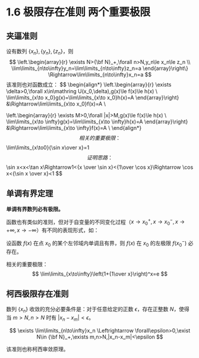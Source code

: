 # 1.6 极限存在准则 两个重要极限

## 夹逼准则

设有数列 $\{x_n\},\{y_n\},\{z_n\}$，则
$$
\left.\begin{array}{r}
\exists N>{\bf N}_+,\forall n>N,y_n\le x_n\le z_n \\
\lim\limits_{n\to\infty}y_n=\lim\limits_{n\to\infty}z_n=a
\end{array}\right\}
\Rightarrow\lim\limits_{n\to\infty}x_n=a
$$
该准则也对函数成立：
$$
\begin{align*}
\left.\begin{array}{r}
\exists \delta>0,\forall x\in\mathring U(x_0,\delta),g(x)\le f(x)\le h(x) \\
\lim\limits_{x\to x_0}g(x)=\lim\limits_{x\to x_0}h(x)=A
\end{array}\right\}
&\Rightarrow\lim\limits_{x\to x_0}f(x)=A \\

\left.\begin{array}{r}
\exists M>0,\forall |x|>M,g(x)\le f(x)\le h(x) \\
\lim\limits_{x\to \infty}g(x)=\lim\limits_{x\to \infty}h(x)=A
\end{array}\right\}
&\Rightarrow\lim\limits_{x\to \infty}f(x)=A \\
\end{align*}
$$
相关的重要极限：
$$
\lim\limits_{x\to0}{\sin x\over x}=1
$$
证明思路：
$$
\sin x<x<\tan x\Rightarrow1<{x \over \sin x}<{1\over \cos x}\Rightarrow \cos x<{\sin x \over x}<1
$$

## 单调有界定理

**单调有界数列必有极限。**

函数也有类似的准则，但对于自变量的不同变化过程（$x\to x_0^+,x\to x_0^-,x\to+\infty,x\to-\infty$）有不同的表现形式，如：

设函数 $f(x)$ 在点 $x_0$ 的某个左邻域内单调且有界，则 $f(x)$ 在 $x_0$ 的左极限 $f(x_0^-)$ 必存在。

相关的重要极限：
$$
\lim\limits_{x\to\infty}\left(1+{1\over x}\right)^x=e
$$

## 柯西极限存在准则

数列 $\{x_n\}$ 收敛的充分必要条件是：对于任意给定的正数 $\epsilon$，存在正整数 $N$，使得当 $m>N,n>N$ 时有 $|x_n-x_m|<\epsilon$。

$$
\exists \lim\limits_{n\to\infty}x_n \Leftrightarrow \forall\epsilon>0,\exist N\in {\bf N}_+,\exists m,n>N,|x_n-x_m|<\epsilon
$$

该准则也称柯西审敛原理。